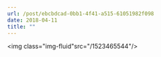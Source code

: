 ```yaml
---
url: /post/ebcbdcad-0bb1-4f41-a515-61051982f098
date: 2018-04-11
title: ""
---
```


<img class="img-fluid"src="/1523465544"/>
